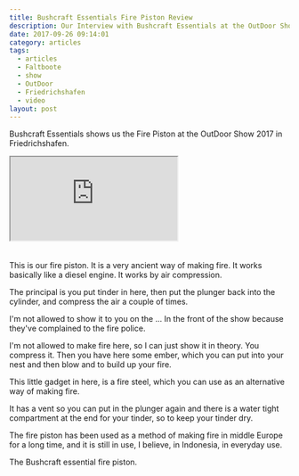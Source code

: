 ```yaml
---
title: Bushcraft Essentials Fire Piston Review
description: Our Interview with Bushcraft Essentials at the OutDoor Show 2017
date: 2017-09-26 09:14:01
category: articles
tags:
  - articles
  - Faltboote
  - show
  - OutDoor
  - Friedrichshafen
  - video
layout: post
---
```


Bushcraft Essentials shows us the Fire Piston at the OutDoor Show 2017 in Friedrichshafen.

<div class="embed-responsive embed-responsive-16by9">
    <iframe class="embed-responsive-item" src="https://www.youtube-nocookie.com/embed/4oaVpjsM6Kg"></iframe>
</div>
<br>
<!--more-->
<div id="amzn-assoc-ad-cc781bfd-577f-4efb-9da6-75cb9fc7d1c2"></div><script async src="//z-na.amazon-adsystem.com/widgets/onejs?MarketPlace=US&adInstanceId=cc781bfd-577f-4efb-9da6-75cb9fc7d1c2"></script><br>
This is our fire piston. It is a very ancient way of making fire. It works basically like a diesel engine. It works by air compression.

The principal is you put tinder in here, then put the plunger back into the cylinder, and compress the air a couple of times.

I'm not allowed to show it to you on the ... In the front of the show because they've complained to the fire police.

I'm not allowed to make fire here, so I can just show it in theory. You compress it. Then you have here some ember, which you can put into your nest and then blow and to build up your fire.

This little gadget in here, is a fire steel, which you can use as an alternative way of making fire.

It has a vent so you can put in the plunger again and there is a water tight compartment at the end for your tinder, so to keep your tinder dry.

The fire piston has been used as a method of making fire in middle Europe for a long time, and it is still in use, I believe, in Indonesia, in everyday use.

The Bushcraft essential fire piston.
